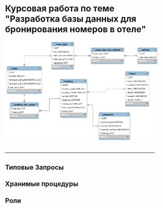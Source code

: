 # Курсовая работа по теме "Разработка базы данных для бронирования номеров в отеле"
![ERD-диаграмма](https://github.com/vanilnic/Course_work/blob/main/erd_diagram.png)
###### _____________________________________________________________________________
## Типовые Запросы
## Хранимые процедуры
## Роли

